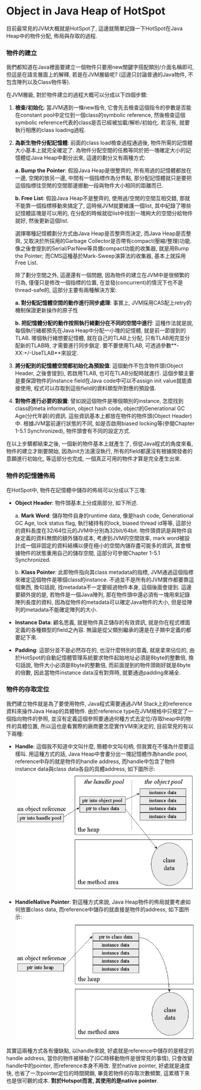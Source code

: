 # Object in Java Heap of HotSpot

目前最常見的JVM大概就是HotSpot了, 這邊就簡單記錄一下HotSpot在Java Heap中的物件分配, 佈局與存取的過程.

### 物件的建立

我們都知道在Java裡面要建立一個物件只要用new關鍵字搭配類別/介面名稱即可, 但這是在語言層面上的解釋, 若是在JVM層級呢? \(這邊只討論普通的Java物件, 不包含陣列以及Class物件等\).

在JVM層級, 對於物件建立的過程大概可以分成以下四個步驟:

1. **檢查/初始化**: 當JVM遇到一條new指令, 它會先去檢查這個指令的參數是否能在constant pool中定位到一個class的symbolic reference, 然後檢查這個symbolic reference代表的class是否已經被加載/解析/初始化. 若沒有, 就要執行相應的class loading過程.

2. **為新生物件分配記憶體**: 前面的class load檢查過程通過後, 物件所需的記憶體大小基本上就完全確定了. 為物件分配空間的任務等同於把一塊確定大小的記憶體從Java Heap中劃分出來, 這邊的劃分又有兩種方式:

   **a. Bump the Pointer**: 假設Java Heap是很整齊的, 所有用過的記憶體都放在一邊, 空閑的放另一邊, 中間有一個指標作為分界點, 那分配記憶體就只是要把這個指標往空閒的空間那邊挪動一段與物件大小相同的距離而已.

   **b. Free List**: 假設Java Heap不是整齊的, 使用過/空閒的空間互相交錯, 那就不能靠一個指標移動來搞定了, 這時候JVM就要維護一個list, 其中紀錄了哪些記憶體區塊是可以用的, 在分配的時候就從list中找到一塊夠大的空間分給物件就好, 然後更新這個list.

   選擇哪種記憶體劃分方式由Java Heap是否整齊而決定, 而Java Heap是否整齊, 又取決於所採用的Garbage Collector是否帶有compact\(壓縮/整理\)功能. 像之後會提到的Serial/ParNew等具備compact功能的收集器, 就是用Bump the Pointer; 而CMS這種基於Mark-Sweep演算法的收集器, 基本上就採用Free List.

   除了劃分空間之外, 這邊還有一個問題, 因為物件的建立在JVM中是很頻繁的行為, 僅僅只是修改一個指標的位置, 在並發\(concurrent\)的情況下也不是thread-safe的, 這部分主要有兩種解決方案:

   **a. 對分配記憶體空間的動作進行同步處理**: 事實上, JVM採用CAS配上retry的機制保證更新操作的原子性

   **b. 把記憶體分配的動作按照執行緒劃分在不同的空間中進行**: 這種作法就是說, 每個執行緒都預先在Java Heap中分配一小塊的記憶體, 就是前一節提到的TLAB. 哪個執行緒想要記憶體, 就在自己的TLAB上分配, 只有TLAB用完並分配新的TLAB時, 才需要進行同步鎖定. 要不要使用TLAB, 可透過參數**-XX:+/-UseTLAB**來設定.

3. **將分配到的記憶體空間都初始化為預設值**: 這個動作不包含物件頭\(Object Header, 之後會提到\), 若啟用TLAB, 也可在TLAB分配時就進行. 這個步驟主要是要保證物件的instance field在Java code中可以不assign init value就能直接使用, 程式可以存取到這些field的資料類型所對應的預設值.

4. **對物件進行必要的設置**: 譬如說這個物件是哪個類別的instance, 怎麼找到class的meta information, object hash code, object的Generational GC Age\(分代年齡\)的資訊. 這些資訊基本上都放在物件的物件頭\(Object Header\)中. 根據JVM當前運行狀態的不同, 如是否啟用biased locking等\(參閱Chapter 1-5.1 Synchronized\), 物件頭會有不同的設定方式.

在以上步驟都結束之後, 一個新的物件基本上就產生了, 但從Java程式的角度來看, 物件的建立才剛要開始, 因為init方法還沒執行, 所有的field都還沒有根據開發者的意願進行初始化, 等這部分也完成, 一個真正可用的物件才算是完全產生出來.

### 物件的記憶體佈局

在HotSpot中, 物件在記憶體中儲存的佈局可以分成以下三塊:

* **Object Header**: 物件頭基本上分成兩部分, 如下所述.

  a. **Mark Word**: 儲存物件自身的runtime data, 像是hash code, Generational GC Age, lock status flag, 執行緒持有的lock, biased thread id等等, 這部分的資料長度在32/64位元的JVM中分別為32bit/64bit. 物件頭資訊是與物件自身定義的資料無關的額外儲存成本, 考慮到JVM的空間效率, mark word被設計成一個非固定的資料結構以便在極小的空間內儲存盡可能多的資訊, 其會根據物件的狀態重用自己的儲存空間, 這部分可參閱Chapter 1-5.1 Synchronized.

  b. **Klass Pointer**: 此即物件指向其class metadata的指標, JVM通過這個指標來確定這個物件是哪個class的instance. 不過並不是所有的JVM實作都要靠這個東西, 換句話說, 找metadata不一定要經過物件本身, 這個後面會提到. 這邊要額外提的是, 若物件是一個Java陣列, 那在物件頭中還必須有一塊用來記錄陣列長度的資料, 因為從物件的metadata可以確定Java物件的大小, 但是從陣列的metadata不能確定陣列的大小.

* **Instance Data**: 顧名思義, 就是物件真正儲存的有效資訊, 就是你在程式裡面定義的各種類型的field之內容. 無論是從父類別繼承的還是在子類中定義的都要記下來.

* **Padding**: 這部分並不是必然存在的, 也沒什麼特別的意義, 就是拿來佔位的, 由於HotSpot的自動記憶體管理系統要求物件起始地址必須是8byte的整數倍, 換句話說, 物件大小必須是8byte的整數倍, 而前面提到的物件頭剛好就是8byte的倍數, 因此當物件instance data沒有對齊時, 就要通過padding來補全.

### 物件的存取定位

我們建立物件就是為了要使用物件, Java程式需要通過JVM Stack上的reference資料來操作Java Heap的具體物件. 由於reference type在JVM規格中只規定了一個指向物件的參照, 並沒有定義這個參照要通過何種方式去定位/存取heap中的物件的具體位置, 所以這也是看實際的廠商要怎麼實作VM來決定的, 目前常見的有以下兩種:

* **Handle**: 這個我不知道中文叫什麼, 簡體中文叫句柄, 但我實在不懂為什麼要這樣叫. 用這種方式的話, Java Heap中會畫分出一塊記憶體作為handle pool, reference中存的就是物件的handle address, 而handle中包含了物件instance data與class data各自的具體address, 如下圖所示:  
  ![](/assets/3-2-2.png)

* **HandleNative Pointer**: 對這種方式來說, Java Heap物件的佈局就要考慮如何放置class data, 而reference中儲存的就直接是物件的address, 如下圖所示:  
  ![](/assets/3-2-1.png)

其實這兩種方式各有優缺點, 以handle來說, 好處就是reference中儲存的是穩定的handle address, 當你的物件被移動了\(GC時移動物件是很常見的事情\), 只會改變handle中的pointer, 而reference本身不用改. 至於native pointer, 好處就是速度快, 也省了一次pointer定位的時間開銷, 畢竟若物件的存取次數頻繁, 這累積下來也是很可觀的成本. **對於Hotspot而言, 其使用的是native pointer**.

